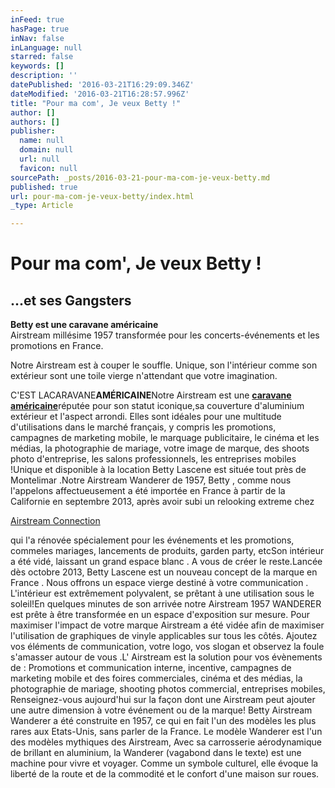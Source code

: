 ```yaml
---
inFeed: true
hasPage: true
inNav: false
inLanguage: null
starred: false
keywords: []
description: ''
datePublished: '2016-03-21T16:29:09.346Z'
dateModified: '2016-03-21T16:28:57.996Z'
title: "Pour ma com', Je veux Betty !"
author: []
authors: []
publisher:
  name: null
  domain: null
  url: null
  favicon: null
sourcePath: _posts/2016-03-21-pour-ma-com-je-veux-betty.md
published: true
url: pour-ma-com-je-veux-betty/index.html
_type: Article

---
```

# Pour ma com', Je veux Betty !

## ...et ses Gangsters

**Betty est une caravane américaine**  
Airstream millésime 1957 transformée pour  les concerts-événements et les promotions en France. 

Notre Airstream est à couper le souffle. Unique, son l'intérieur comme son extérieur sont une toile vierge n'attendant que votre imagination. 

C'EST LACARAVANE**AMÉRICAINE**Notre Airstream est une [**caravane américaine**][0]réputée pour son statut iconique,sa couverture d'aluminium extérieur et l'aspect arrondi. Elles sont idéales pour une multitude d'utilisations dans le marché français, y compris les promotions, campagnes de marketing mobile, le marquage publicitaire, le cinéma et les médias, la photographie de mariage, votre image de marque, des shoots photo d'entreprise, les salons professionnels, les entreprises mobiles !Unique et disponible à la location Betty Lascene est située tout près de Montelimar .Notre Airstream Wanderer de 1957, Betty , comme nous l'appelons affectueusement a été importée en France à partir de la Californie en septembre 2013, après avoir subi un relooking extreme chez [][1]

[Airstream Connection][1]

qui l'a rénovée spécialement pour les événements et les promotions, commeles mariages, lancements de produits, garden party, etcSon intérieur a été vidé, laissant un grand espace blanc . A vous de créer le reste.Lancée dès octobre 2013, Betty Lascene est un nouveau concept de la marque en France . Nous offrons un espace vierge destiné à votre communication . L'intérieur est extrêmement polyvalent, se prêtant à une utilisation sous le soleil!En quelques minutes de son arrivée notre Airstream 1957 WANDERER est prête à être transformée en un espace d'exposition sur mesure. Pour maximiser l'impact de votre marque Airstream a été vidée afin de maximiser l'utilisation de graphiques de vinyle applicables sur tous les côtés. Ajoutez vos éléments de communication, votre logo, vos slogan et observez la foule s'amasser autour de vous .L' Airstream est la solution pour vos évènements de : Promotions et communication interne, incentive, campagnes de marketing mobile et des foires commerciales, cinéma et des médias, la photographie de mariage, shooting photos commercial, entreprises mobiles, Renseignez-vous aujourd'hui sur la façon dont une Airstream peut ajouter une autre dimension à votre événement ou de la marque! Betty Airstream Wanderer a été construite en 1957, ce qui en fait l'un des modèles les plus rares aux Etats-Unis, sans parler de la France. Le modèle Wanderer est l'un des modèles mythiques des Airstream, Avec sa carrosserie aérodynamique de brillant en aluminium, la Wanderer (vagabond dans le texte) est une machine pour vivre et voyager. Comme un symbole culturel, elle évoque la liberté de la route et de la commodité et le confort d'une maison sur roues. 

[0]: http://betty-lascene.fr/
[1]: http://airstream-connection.com/